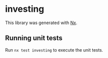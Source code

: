 # investing

This library was generated with [Nx](https://nx.dev).

## Running unit tests

Run `nx test investing` to execute the unit tests.
